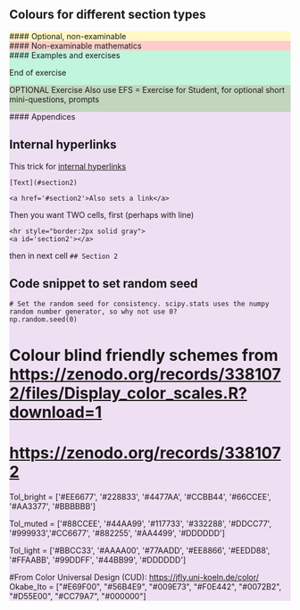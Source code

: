## Colours for different section types

<div style="background-color: #FFF8C6">
#### Optional, non-examinable




<div style="background-color:#FFCCCB">
#### Non-examinable mathematics




<div style="background-color:#C2F5DD">
#### Examples and exercises

<div style="background-color:#C2F5DD">

End of exercise


<div style="background-color: #C2D5BD"> 

OPTIONAL Exercise
 Also use EFS = Exercise for Student, for optional short mini-questions, prompts


<div style="background-color:#efdff2">
#### Appendices


## Internal hyperlinks

This trick for [internal hyperlinks](https://sebastianraschka.com/Articles/2014_ipython_internal_links.html)

```
[Text](#section2)

<a href='#section2'>Also sets a link</a>
```
Then you want TWO cells, first (perhaps with line)
```
<hr style="border:2px solid gray">
<a id='section2'></a>
```
then in next cell
`## Section 2`






## Code snippet to set random seed

```
# Set the random seed for consistency. scipy.stats uses the numpy random number generator, so why not use 0?
np.random.seed(0)
```


# Colour blind friendly schemes from https://zenodo.org/records/3381072/files/Display_color_scales.R?download=1
# https://zenodo.org/records/3381072

Tol_bright = ['#EE6677', '#228833', '#4477AA', '#CCBB44', '#66CCEE', '#AA3377', '#BBBBBB']

Tol_muted = ['#88CCEE', '#44AA99', '#117733', '#332288', '#DDCC77', '#999933','#CC6677', '#882255', '#AA4499', '#DDDDDD']

Tol_light = ['#BBCC33', '#AAAA00', '#77AADD', '#EE8866', '#EEDD88', '#FFAABB', '#99DDFF', '#44BB99', '#DDDDDD']

#From Color Universal Design (CUD): https://jfly.uni-koeln.de/color/
Okabe_Ito = ["#E69F00", "#56B4E9", "#009E73", "#F0E442", "#0072B2", "#D55E00", "#CC79A7", "#000000"]


